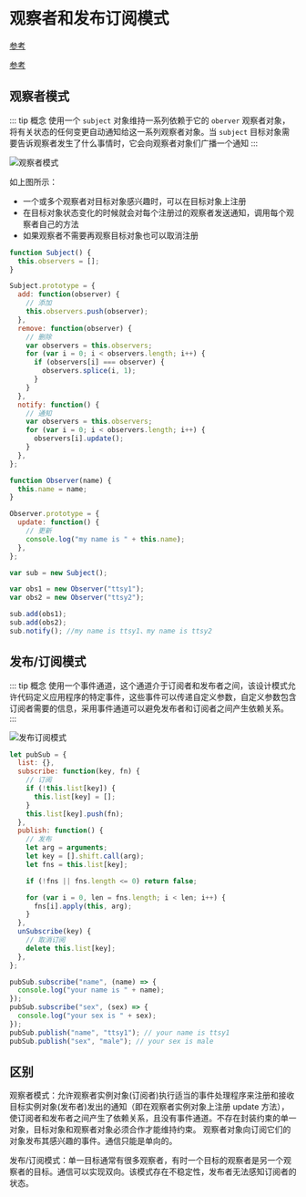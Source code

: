 # 观察者和发布订阅模式

[参考](https://juejin.im/post/5bb1bb616fb9a05d2b6dccfa)

[参考](https://juejin.im/post/5b125ad3e51d450688133f22#comment)

## 观察者模式

::: tip 概念
使用一个 `subject` 对象维持一系列依赖于它的 `oberver` 观察者对象，将有关状态的任何变更自动通知给这一系列观察者对象。当 `subject` 目标对象需要告诉观察者发生了什么事情时，它会向观察者对象们广播一个通知
:::

<img :src="$withBase('/js_observer_1.jpg')" alt="观察者模式">

如上图所示：

- 一个或多个观察者对目标对象感兴趣时，可以在目标对象上注册
- 在目标对象状态变化的时候就会对每个注册过的观察者发送通知，调用每个观察者自己的方法
- 如果观察者不需要再观察目标对象也可以取消注册

```js
function Subject() {
  this.observers = [];
}

Subject.prototype = {
  add: function(observer) {
    // 添加
    this.observers.push(observer);
  },
  remove: function(observer) {
    // 删除
    var observers = this.observers;
    for (var i = 0; i < observers.length; i++) {
      if (observers[i] === observer) {
        observers.splice(i, 1);
      }
    }
  },
  notify: function() {
    // 通知
    var observers = this.observers;
    for (var i = 0; i < observers.length; i++) {
      observers[i].update();
    }
  },
};

function Observer(name) {
  this.name = name;
}

Observer.prototype = {
  update: function() {
    // 更新
    console.log("my name is " + this.name);
  },
};

var sub = new Subject();

var obs1 = new Observer("ttsy1");
var obs2 = new Observer("ttsy2");

sub.add(obs1);
sub.add(obs2);
sub.notify(); //my name is ttsy1、my name is ttsy2
```

## 发布/订阅模式

::: tip 概念
使用一个事件通道，这个通道介于订阅者和发布者之间，该设计模式允许代码定义应用程序的特定事件，这些事件可以传递自定义参数，自定义参数包含订阅者需要的信息，采用事件通道可以避免发布者和订阅者之间产生依赖关系。
:::

<img :src="$withBase('/js_observer_2.jpg')" alt="发布订阅模式">

```js
let pubSub = {
  list: {},
  subscribe: function(key, fn) {
    // 订阅
    if (!this.list[key]) {
      this.list[key] = [];
    }
    this.list[key].push(fn);
  },
  publish: function() {
    // 发布
    let arg = arguments;
    let key = [].shift.call(arg);
    let fns = this.list[key];

    if (!fns || fns.length <= 0) return false;

    for (var i = 0, len = fns.length; i < len; i++) {
      fns[i].apply(this, arg);
    }
  },
  unSubscribe(key) {
    // 取消订阅
    delete this.list[key];
  },
};

pubSub.subscribe("name", (name) => {
  console.log("your name is " + name);
});
pubSub.subscribe("sex", (sex) => {
  console.log("your sex is " + sex);
});
pubSub.publish("name", "ttsy1"); // your name is ttsy1
pubSub.publish("sex", "male"); // your sex is male
```

## 区别

观察者模式：允许观察者实例对象(订阅者)执行适当的事件处理程序来注册和接收目标实例对象(发布者)发出的通知（即在观察者实例对象上注册 update 方法），使订阅者和发布者之间产生了依赖关系，且没有事件通道。不存在封装约束的单一对象，目标对象和观察者对象必须合作才能维持约束。 观察者对象向订阅它们的对象发布其感兴趣的事件。通信只能是单向的。

发布/订阅模式：单一目标通常有很多观察者，有时一个目标的观察者是另一个观察者的目标。通信可以实现双向。该模式存在不稳定性，发布者无法感知订阅者的状态。
